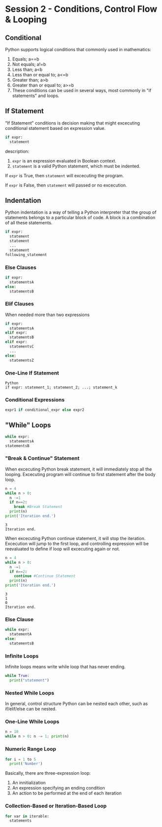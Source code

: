 # Session 2 - Conditions, Control Flow & Looping
## Conditional
Python supports logical conditions that commonly used in mathematics:
1. Equals; a==b
2. Not equals; a!=b
3. Less than; a<b
4. Less than or equal to; a<=b
5. Greater than; a>b
6. Greater than or equal to; a>=b
7. These conditions can be used in several ways, most commonly in "if statements" and loops.

## If Statement
"If Statement" conditions is decision making that might excecuting conditional statement based on expression value.

```Python
if expr:
  statement
```
description:
1. `expr` is an expression evaluated in Boolean context.
2. `statement` is a valid Python statement, which must be indented.

If `expr` is True, then `statement` will excecuting the program.

If `expr` is False, then `statement` will passed or no excecution.

## Indentation
Python indentation is a way of telling a Python interpreter that the group of statements belongs to a particular block of code. A block is a combination of all these statements.
```Python
if expr:
  statement
  statement
  ...
  statement
following_statement
```

### Else Clauses
```Python
if expr:
  statementsA
else:
  statementsB
```

### Elif Clauses
When needed more than two expressions
```Python
if expr:
  statementsA
elif expr:
  statementsB
elif expr:
  statementsC
  ...
else:
  statementsZ
```

### One-Line If Statement
```
Python
if expr: statement_1; statement_2; ...; statement_k
```

### Conditional Expressions
```Python
expr1 if conditional_expr else expr2
```

## "While" Loops
```Python
while expr:
  statementsA
statementsB
```

### "Break & Continue" Statement
When excecuting Python break statement, it will immediately stop all the looping. Excecuting program will continue to first statement after the body loop.
```Python
n = 4
while n > 0:
  n -=1
  if n==2:
    break #Break Statement
  print(n)
print('Iteration end.')
```
```
3
Iteration end.
```
When excecuting Python continue statement, it will stop the iteration. Excecution will jump to the first loop, and controlling expression will be reevaluated to define if loop will excecuting again or not.
```Python
n = 4
while n > 0:
  n -=1
  if n==2:
    continue #Continue Statement
  print(n)
print('Iteration end.')
```
```
3
1
0
Iteration end.
```
### Else Clause
```Python
while expr:
  statementA
else:
  statementsB
```

### Infinite Loops
Infinite loops means write while loop that has never ending.
```Python
while True:
  print("statement")
```

### Nested While Loops
In general, control structure Python can be nested each other, such as if/elif/else can be nested.

### One-Line While Loops
```Python
n = 10
while n > 0: n -= 1; print(n)
```
### Numeric Range Loop
```Python
for i = 1 to 5
  print('Number')
```

Basically, there are three-expression loop:
1. An innitialization
2. An expression specifying an ending condition
3. An action to be performed at the end of each iteration

### Collection-Based or Iteration-Based Loop
```Python
for var in iterable:
  statements
```
